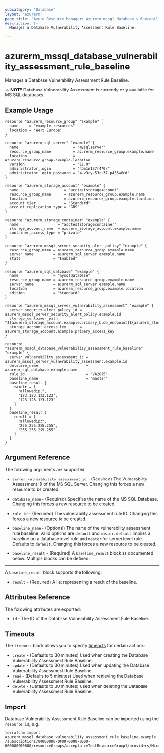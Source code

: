 ```yaml
---
subcategory: "Database"
layout: "azurerm"
page_title: "Azure Resource Manager: azurerm_mssql_database_vulnerability_assessment_rule_baseline"
description: |-
  Manages a Database Vulnerability Assessment Rule Baseline.

---
```


# azurerm_mssql_database_vulnerability_assessment_rule_baseline

Manages a Database Vulnerability Assessment Rule Baseline.

-> **NOTE** Database Vulnerability Assessment is currently only available for MS SQL databases.

## Example Usage

```hcl
resource "azurerm_resource_group" "example" {
  name     = "example-resources"
  location = "West Europe"
}

resource "azurerm_sql_server" "example" {
  name                         = "mysqlserver"
  resource_group_name          = azurerm_resource_group.example.name
  location                     = azurerm_resource_group.example.location
  version                      = "12.0"
  administrator_login          = "4dm1n157r470r"
  administrator_login_password = "4-v3ry-53cr37-p455w0rd"
}

resource "azurerm_storage_account" "example" {
  name                     = "accteststorageaccount"
  resource_group_name      = azurerm_resource_group.example.name
  location                 = azurerm_resource_group.example.location
  account_tier             = "Standard"
  account_replication_type = "GRS"
}

resource "azurerm_storage_container" "example" {
  name                  = "accteststoragecontainer"
  storage_account_name  = azurerm_storage_account.example.name
  container_access_type = "private"
}

resource "azurerm_mssql_server_security_alert_policy" "example" {
  resource_group_name = azurerm_resource_group.example.name
  server_name         = azurerm_sql_server.example.name
  state               = "Enabled"
}

resource "azurerm_sql_database" "example" {
  name                = "mysqldatabase"
  resource_group_name = azurerm_resource_group.example.name
  server_name         = azurerm_sql_server.example.name
  location            = azurerm_resource_group.example.location
  edition             = "Standard"
}

resource "azurerm_mssql_server_vulnerability_assessment" "example" {
  server_security_alert_policy_id = azurerm_mssql_server_security_alert_policy.example.id
  storage_container_path          = "${azurerm_storage_account.example.primary_blob_endpoint}${azurerm_storage_container.example.name}/"
  storage_account_access_key      = azurerm_storage_account.example.primary_access_key
}

resource "azurerm_mssql_database_vulnerability_assessment_rule_baseline" "example" {
  server_vulnerability_assessment_id = azurerm_mssql_server_vulnerability_assessment.example.id
  database_name                      = azurerm_sql_database.example.name
  rule_id                            = "VA2065"
  baseline_name                      = "master"
  baseline_result {
    result = [
      "allowedip1",
      "123.123.123.123",
      "123.123.123.123"
    ]
  }
  baseline_result {
    result = [
      "allowedip2",
      "255.255.255.255",
      "255.255.255.255"
    ]
  }
}
```

## Argument Reference

The following arguments are supported:

* `server_vulnerability_assessment_id` - (Required) The Vulnerability Assessment ID of the MS SQL Server. Changing this forces a new resource to be created.

* `database_name` - (Required) Specifies the name of the MS SQL Database. Changing this forces a new resource to be created.

* `rule_id` - (Required) The vulnerability assessment rule ID. Changing this forces a new resource to be created.

* `baseline_name` - (Optional) The name of the vulnerability assessment rule baseline. Valid options are `default` and `master`. `default` implies a baseline on a database level rule and `master` for server level rule. Defaults to `default`. Changing this forces a new resource to be created.

* `baseline_result` - (Required) A `baseline_result` block as documented below. Multiple blocks can be defined.

---

A `baseline_result` block supports the following:

* `result` - (Required) A list representing a result of the baseline.


## Attributes Reference

The following attributes are exported:

* `id` - The ID of the Database Vulnerability Assessment Rule Baseline.

## Timeouts

The `timeouts` block allows you to specify [timeouts](https://www.terraform.io/docs/configuration/resources.html#timeouts) for certain actions:

* `create` - (Defaults to 30 minutes) Used when creating the Database Vulnerability Assessment Rule Baseline.
* `update` - (Defaults to 30 minutes) Used when updating the Database Vulnerability Assessment Rule Baseline.
* `read` - (Defaults to 5 minutes) Used when retrieving the Database Vulnerability Assessment Rule Baseline.
* `delete` - (Defaults to 30 minutes) Used when deleting the Database Vulnerability Assessment Rule Baseline.

## Import

Database Vulnerability Assessment Rule Baseline can be imported using the `resource id`, e.g.

```shell
terraform import azurerm_mssql_database_vulnerability_assessment_rule_baseline.example  /subscriptions/00000000-0000-0000-0000-000000000000/resourceGroups/acceptanceTestResourceGroup1/providers/Microsoft.Sql/servers/mssqlserver/databases/mysqldatabase/vulnerabilityAssessments/Default/rules/VA2065/baselines/master
```
